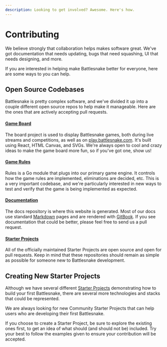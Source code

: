 ```yaml
---
description: Looking to get involved? Awesome. Here's how.
---
```


# Contributing

We believe strongly that collaboration helps makes software great. We've got documentation that needs updating, bugs that need squashing, UI that needs designing, and more. 

If you are interested in helping make Battlesnake better for everyone, here are some ways to you can help.

## Open Source Codebases

Battlesnake is pretty complex software, and we've divided it up into a couple different open source repos to help make it manageable. Here are the ones that are actively accepting pull requests.

#### [Game Board](https://github.com/BattlesnakeOfficial/board)

The board project is used to display Battlesnake games, both during live streams and competitions, as well as on [play.battlesnake.com](https://play.battlesnake.com). It's built using React, HTML Canvas, and SVGs. We're always open to cool and crazy ideas to make the game board more fun, so if you've got one, show us!

#### [Game Rules](https://github.com/BattlesnakeOfficial/rules)

Rules is a Go module that plugs into our primary game engine. It controls how the game rules are implemented, eliminations are decided, etc. This is a very important codebase, and we're particularly interested in new ways to test and verify that the game is being implemented as expected.

#### [Documentation](https://github.com/BattlesnakeOfficial/docs)

The docs repository is where this website is generated. Most of our docs use standard [Markdown](https://daringfireball.net/projects/markdown/syntax) pages and are rendered with [GitBook](https://www.gitbook.com/). If you see documentation that could be better, please feel free to send us a pull request.

#### [Starter Projects](../references/starter-projects.md)

All of the officially maintained Starter Projects are open source and open for pull requests. Keep in mind that these repositories should remain as simple as possible for someone new to Battlesnake development.

## Creating New Starter Projects

Although we have several different [Starter Projects](../references/starter-projects.md) demonstrating how to build your first Battlesnake, there are several more technologies and stacks that could be represented. 

We are always looking for new Community Starter Projects that can help users who are developing their first Battlesnake. 

If you choose to create a Starter Project, be sure to explore the existing ones first, to get an idea of what should \(and should not be\) included. Try your best to follow the examples given to ensure your contribution will be accepted.

